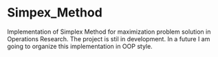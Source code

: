 # Simpex_Method
Implementation of Simplex Method for maximization problem solution in Operations Research.
The project is stil in development. In a future I am going to organize this implementation in OOP style.
